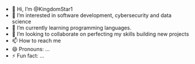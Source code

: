 - 👋 Hi, I’m @KingdomStar1
- 👀 I’m interested in software development, cybersecurity and data science  
- 🌱 I’m currently learning programming languages.  
- 💞️ I’m looking to collaborate on perfecting my skills building new projects  
- 📫 How to reach me 
- 😄 Pronouns: ...
- ⚡ Fun fact: ...

<!---
KingdomStar1/KingdomStar1 is a ✨ special ✨ repository because its `README.md` (this file) appears on your GitHub profile.
You can click the Preview link to take a look at your changes.
--->

